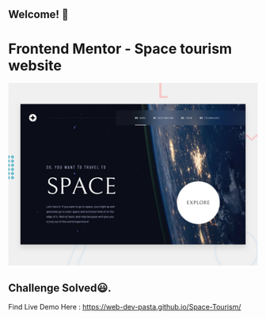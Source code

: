 ## Welcome! 👋

# Frontend Mentor - Space tourism website

![Design preview for the Space tourism website coding challenge](./preview.jpg)

## Challenge Solved😃.

Find Live Demo Here : https://web-dev-pasta.github.io/Space-Tourism/
